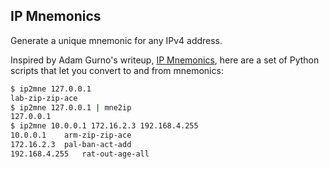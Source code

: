 ## IP Mnemonics

Generate a unique mnemonic for any IPv4 address.

Inspired by Adam Gurno's writeup, [IP Mnemonics](http://gurno.com/adam/mne/),
here are a set of Python scripts that let you convert to and from mnemonics:

```sh
$ ip2mne 127.0.0.1
lab-zip-zip-ace
$ ip2mne 127.0.0.1 | mne2ip
127.0.0.1
$ ip2mne 10.0.0.1 172.16.2.3 192.168.4.255
10.0.0.1	arm-zip-zip-ace
172.16.2.3	pal-ban-act-add
192.168.4.255	rat-out-age-all
```
